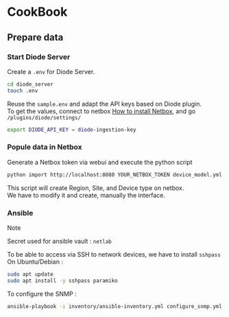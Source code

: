 # CookBook

## Prepare data

### Start Diode Server

Create a `.env` for Diode Server.  

```bash
cd diode_server
touch .env
```

Reuse the `sample.env` and adapt the API keys based on Diode plugin.  
To get the values, connect to netbox [How to install Netbox](documentation/INSTALLATION.md#install-netbox-and-plugins), and go `/plugins/diode/settings/`

```bash
export DIODE_API_KEY = diode-ingestion-key
```

### Popule data in Netbox

Generate a Netbox token via webui and execute the python script

```bash
python import http://localhost:8080 YOUR_NETBOX_TOKEN device_model.yml subnets.yml
```

This script will create Region, Site, and Device type on netbox.  
We have to modify it and create, manually the interface.

### Ansible

> [!NOTE]
> Secret used for ansible vault : `netlab`
>

To be able to access via SSH to network devices, we have to install `sshpass`
On Ubuntu/Debian :

```bash
sudo apt update
sudo apt install -y sshpass paramiko
```

To configure the SNMP :

```bash
ansible-playbook -i inventory/ansible-inventory.yml configure_snmp.yml
```
